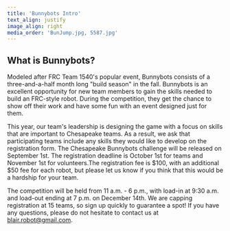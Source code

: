 ```yaml
---
title: 'Bunnybots Intro'
text_align: justify
image_align: right
media_order: 'BunJump.jpg, 5587.jpg'
---
```


## What is Bunnybots?

Modeled after FRC Team 1540's popular event, Bunnybots consists of a three-and-a-half month long "build season" in the fall. Bunnybots is an excellent opportunity for new team members to gain the skills needed to build an FRC-style robot. During the competition, they get the chance to show off their work and have some fun with an event designed just for them. 

This year, our team's leadership is designing the game with a focus on skills that are important to Chesapeake teams. As a result, we ask that participating teams include any skills they would like to develop on the registration form. The Chesapeake Bunnybots challenge will be released on September 1st. The registration deadline is October 1st for teams and November 1st for volunteers.The registration fee is $100, with an additional $50 fee for each robot, but please let us know if you think that this would be a hardship for your team. 

The competition will be held from 11 a.m. - 6 p.m., with load-in at 9:30 a.m. and load-out ending at 7 p.m. on December 14th. We are capping registration at 15 teams, so sign up quickly to guarantee a spot! If you have any questions, please do not hesitate to contact us at [blair.robot@gmail.com](mailto:blair.robot@gmail.com).
